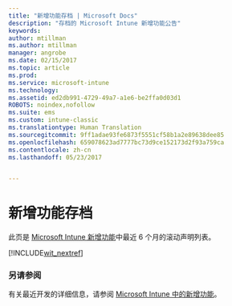 ```yaml
---
title: "新增功能存档 | Microsoft Docs"
description: "存档的 Microsoft Intune 新增功能公告"
keywords: 
author: mtillman
ms.author: mtillman
manager: angrobe
ms.date: 02/15/2017
ms.topic: article
ms.prod: 
ms.service: microsoft-intune
ms.technology: 
ms.assetid: ed2db991-4729-49a7-a1e6-be2ffa0d03d1
ROBOTS: noindex,nofollow
ms.suite: ems
ms.custom: intune-classic
ms.translationtype: Human Translation
ms.sourcegitcommit: 9ff1adae93fe6873f5551cf58b1a2e89638dee85
ms.openlocfilehash: 659078623ad7777bc73d9ce152173d2f93a759ca
ms.contentlocale: zh-cn
ms.lasthandoff: 05/23/2017


---
```

# <a name="whats-new-archive"></a>新增功能存档

此页是 [Microsoft Intune 新增功能](whats-new-in-microsoft-intune.md)中最近 6 个月的滚动声明列表。

[!INCLUDE[wit_nextref](../includes/whats-new-last-six-months.md)]

### <a name="see-also"></a>另请参阅
有关最近开发的详细信息，请参阅 [Microsoft Intune 中的新增功能](whats-new-in-microsoft-intune.md)。

